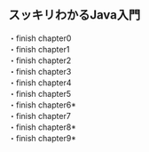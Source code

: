 ## スッキリわかるJava入門
・finish chapter0  
・finish chapter1  
・finish chapter2  
・finish chapter3  
・finish chapter4  
・finish chapter5  
・finish chapter6*    
・finish chapter7    
・finish chapter8*    
・finish chapter9*  
